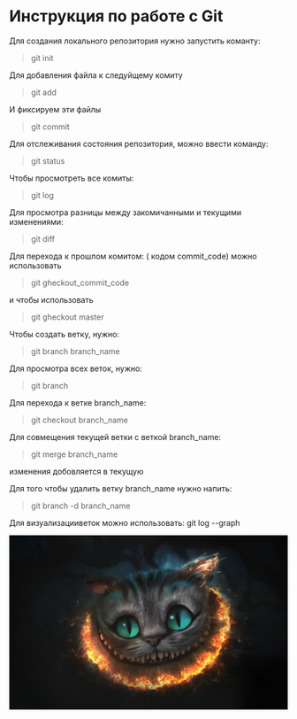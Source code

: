 # Инструкция по работе с Git

Для создания локального репозитория нужно запустить команту:
> git init

Для добавления файла к следуйщему комиту 
> git add

И фиксируем эти файлы 
> git commit 

Для отслеживания состояния репозитория, можно ввести команду:
> git status 

Чтобы просмотреть все комиты:
>git log 

Для просмотра разницы между закомичанными и текущими изменениями:
>git diff 

Для перехода к прошлом комитом: ( кодом commit_code) можно использовать 
>git gheckout_commit_code

и чтобы использовать 
> git gheckout master

Чтобы создать ветку, нужно:
>git branch branch_name

Для просмотра всех веток, нужно:
>git branch

Для перехода к ветке branch_name:
>git checkout branch_name

Для совмещения текущей ветки с веткой branch_name:
>git merge branch_name

изменения добовляется в текущую 

Для того чтобы удалить ветку branch_name нужно напить:
>git branch -d branch_name

Для визуализацииветок можно использовать:
git log --graph

![какая-то картинка](wa.jpg)
